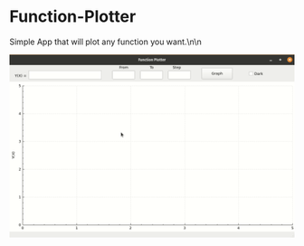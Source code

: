 # Function-Plotter
<p> Simple App that will plot any function you want.\n\n</p>



![](workingGIFex.gif)

